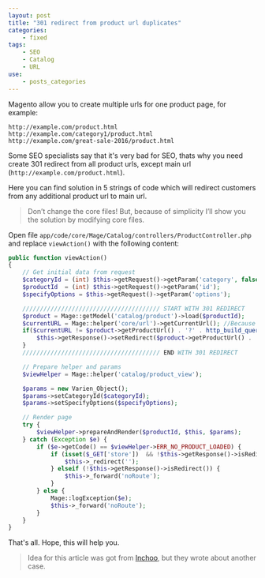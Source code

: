 ```yaml
---
layout: post
title: "301 redirect from product url duplicates"
categories:
    - fixed
tags:
    - SEO
    - Catalog
    - URL
use:
    - posts_categories
---
```


Magento allow you to create multiple urls for one product page, for example:

```
http://example.com/product.html
http://example.com/category1/product.html
http://example.com/great-sale-2016/product.html
```

Some SEO specialists say that it's very bad for SEO, thats why you need create 301 redirect from all product urls, except main url (`http://example.com/product.html`).

Here you can find solution in 5 strings of code which will redirect customers from any additional product url to main url.

<!-- break -->
> Don’t change the core files! But, because of simplicity I’ll show you the solution by modifying core files.

Open file `app/code/core/Mage/Catalog/controllers/ProductController.php` and replace `viewAction()` with the following content:

```php
public function viewAction()
{
    // Get initial data from request
    $categoryId = (int) $this->getRequest()->getParam('category', false);
    $productId  = (int) $this->getRequest()->getParam('id');
    $specifyOptions = $this->getRequest()->getParam('options');

    /////////////////////////////////////// START WITH 301 REDIRECT
    $product = Mage::getModel('catalog/product')->load($productId);
    $currentURL = Mage::helper('core/url')->getCurrentUrl(); //Because Mage::getUrl() will return base product url
    if($currentURL != $product->getProductUrl() . '?' . http_build_query($this->getRequest()->getParams())) { //eg: http://example.com/category1/product.html != http://example.com/product.html
        $this->getResponse()->setRedirect($product->getProductUrl() . '?' . http_build_query($this->getRequest()->getParams()), 301)->sendResponse(); //Redirect to http://example.com/product.html
    }
    /////////////////////////////////////// END WITH 301 REDIRECT

    // Prepare helper and params
    $viewHelper = Mage::helper('catalog/product_view');

    $params = new Varien_Object();
    $params->setCategoryId($categoryId);
    $params->setSpecifyOptions($specifyOptions);

    // Render page
    try {
        $viewHelper->prepareAndRender($productId, $this, $params);
    } catch (Exception $e) {
        if ($e->getCode() == $viewHelper->ERR_NO_PRODUCT_LOADED) {
            if (isset($_GET['store'])  && !$this->getResponse()->isRedirect()) {
                $this->_redirect('');
            } elseif (!$this->getResponse()->isRedirect()) {
                $this->_forward('noRoute');
            }
        } else {
            Mage::logException($e);
            $this->_forward('noRoute');
        }
    }
}
```

That's all. Hope, this will help you.

> Idea for this article was got from [Inchoo](http://inchoo.net/magento/301vscanonicals/),
but they wrote about another case.

